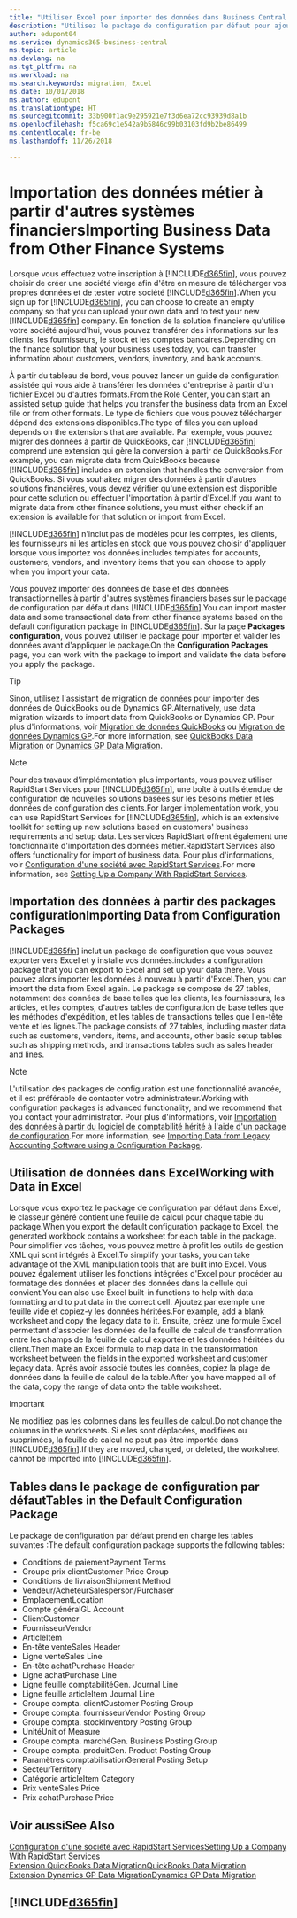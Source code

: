 ```yaml
---
title: "Utiliser Excel pour importer des données dans Business Central| Microsoft Docs"
description: "Utilisez le package de configuration par défaut pour ajouter des données client dans Excel et les importer ensuite dans Business Central."
author: edupont04
ms.service: dynamics365-business-central
ms.topic: article
ms.devlang: na
ms.tgt_pltfrm: na
ms.workload: na
ms.search.keywords: migration, Excel
ms.date: 10/01/2018
ms.author: edupont
ms.translationtype: HT
ms.sourcegitcommit: 33b900f1ac9e295921e7f3d6ea72cc93939d8a1b
ms.openlocfilehash: f5ca69c1e542a9b5846c99b03103fd9b2be86499
ms.contentlocale: fr-be
ms.lasthandoff: 11/26/2018

---
```

# <a name="importing-business-data-from-other-finance-systems"></a><span data-ttu-id="cc1fe-103">Importation des données métier à partir d'autres systèmes financiers</span><span class="sxs-lookup"><span data-stu-id="cc1fe-103">Importing Business Data from Other Finance Systems</span></span>
<span data-ttu-id="cc1fe-104">Lorsque vous effectuez votre inscription à [!INCLUDE[d365fin](includes/d365fin_md.md)], vous pouvez choisir de créer une société vierge afin d'être en mesure de télécharger vos propres données et de tester votre société [!INCLUDE[d365fin](includes/d365fin_md.md)].</span><span class="sxs-lookup"><span data-stu-id="cc1fe-104">When you sign up for [!INCLUDE[d365fin](includes/d365fin_md.md)], you can choose to create an empty company so that you can upload your own data and to test your new [!INCLUDE[d365fin](includes/d365fin_md.md)] company.</span></span> <span data-ttu-id="cc1fe-105">En fonction de la solution financière qu'utilise votre société aujourd'hui, vous pouvez transférer des informations sur les clients, les fournisseurs, le stock et les comptes bancaires.</span><span class="sxs-lookup"><span data-stu-id="cc1fe-105">Depending on the finance solution that your business uses today, you can transfer information about customers, vendors, inventory, and bank accounts.</span></span>  

<span data-ttu-id="cc1fe-106">À partir du tableau de bord, vous pouvez lancer un guide de configuration assistée qui vous aide à transférer les données d'entreprise à partir d'un fichier Excel ou d'autres formats.</span><span class="sxs-lookup"><span data-stu-id="cc1fe-106">From the Role Center, you can start an assisted setup guide that helps you transfer the business data from an Excel file or from other formats.</span></span> <span data-ttu-id="cc1fe-107">Le type de fichiers que vous pouvez télécharger dépend des extensions disponibles.</span><span class="sxs-lookup"><span data-stu-id="cc1fe-107">The type of files you can upload depends on the extensions that are available.</span></span> <span data-ttu-id="cc1fe-108">Par exemple, vous pouvez migrer des données à partir de QuickBooks, car [!INCLUDE[d365fin](includes/d365fin_md.md)] comprend une extension qui gère la conversion à partir de QuickBooks.</span><span class="sxs-lookup"><span data-stu-id="cc1fe-108">For example, you can migrate data from QuickBooks because [!INCLUDE[d365fin](includes/d365fin_md.md)] includes an extension that handles the conversion from QuickBooks.</span></span> <span data-ttu-id="cc1fe-109">Si vous souhaitez migrer des données à partir d'autres solutions financières, vous devez vérifier qu'une extension est disponible pour cette solution ou effectuer l'importation à partir d'Excel.</span><span class="sxs-lookup"><span data-stu-id="cc1fe-109">If you want to migrate data from other finance solutions, you must either check if an extension is available for that solution or import from Excel.</span></span>  

[!INCLUDE[d365fin](includes/d365fin_md.md)] <span data-ttu-id="cc1fe-110">n'inclut pas de modèles pour les comptes, les clients, les fournisseurs ni les articles en stock que vous pouvez choisir d'appliquer lorsque vous importez vos données.</span><span class="sxs-lookup"><span data-stu-id="cc1fe-110">includes templates for accounts, customers, vendors, and inventory items that you can choose to apply when you import your data.</span></span>

<span data-ttu-id="cc1fe-111">Vous pouvez importer des données de base et des données transactionnelles à partir d'autres systèmes financiers basés sur le package de configuration par défaut dans [!INCLUDE[d365fin](includes/d365fin_md.md)].</span><span class="sxs-lookup"><span data-stu-id="cc1fe-111">You can import master data and some transactional data from other finance systems based on the default configuration package in [!INCLUDE[d365fin](includes/d365fin_md.md)].</span></span> <span data-ttu-id="cc1fe-112">Sur la page **Packages configuration**, vous pouvez utiliser le package pour importer et valider les données avant d'appliquer le package.</span><span class="sxs-lookup"><span data-stu-id="cc1fe-112">On the **Configuration Packages** page, you can work with the package to import and validate the data before you apply the package.</span></span>  

> [!TIP]  
> <span data-ttu-id="cc1fe-113">Sinon, utilisez l'assistant de migration de données pour importer des données de QuickBooks ou de Dynamics GP.</span><span class="sxs-lookup"><span data-stu-id="cc1fe-113">Alternatively, use data migration wizards to import data from QuickBooks or Dynamics GP.</span></span> <span data-ttu-id="cc1fe-114">Pour plus d'informations, voir [Migration de données QuickBooks](ui-extensions-quickbooks-data-migration.md) ou [Migration de données Dynamics GP](ui-extensions-dynamicsgp-data-migration.md).</span><span class="sxs-lookup"><span data-stu-id="cc1fe-114">For more information, see [QuickBooks Data Migration](ui-extensions-quickbooks-data-migration.md) or [Dynamics GP Data Migration](ui-extensions-dynamicsgp-data-migration.md).</span></span>

> [!NOTE]  
> <span data-ttu-id="cc1fe-115">Pour des travaux d'implémentation plus importants, vous pouvez utiliser RapidStart Services pour [!INCLUDE[d365fin](includes/d365fin_md.md)], une boîte à outils étendue de configuration de nouvelles solutions basées sur les besoins métier et les données de configuration des clients.</span><span class="sxs-lookup"><span data-stu-id="cc1fe-115">For larger implementation work, you can use RapidStart Services for [!INCLUDE[d365fin](includes/d365fin_md.md)], which is an extensive toolkit for setting up new solutions based on customers' business requirements and setup data.</span></span> <span data-ttu-id="cc1fe-116">Les services RapidStart offrent également une fonctionnalité d'importation des données métier.</span><span class="sxs-lookup"><span data-stu-id="cc1fe-116">RapidStart Services also offers functionality for import of business data.</span></span> <span data-ttu-id="cc1fe-117">Pour plus d'informations, voir [Configuration d'une société avec RapidStart Services](admin-set-up-a-company-with-rapidstart.md).</span><span class="sxs-lookup"><span data-stu-id="cc1fe-117">For more information, see [Setting Up a Company With RapidStart Services](admin-set-up-a-company-with-rapidstart.md).</span></span>

## <a name="importing-data-from-configuration-packages"></a><span data-ttu-id="cc1fe-118">Importation des données à partir des packages configuration</span><span class="sxs-lookup"><span data-stu-id="cc1fe-118">Importing Data from Configuration Packages</span></span>
[!INCLUDE[d365fin](includes/d365fin_md.md)] <span data-ttu-id="cc1fe-119">inclut un package de configuration que vous pouvez exporter vers Excel et y installe vos données.</span><span class="sxs-lookup"><span data-stu-id="cc1fe-119">includes a configuration package that you can export to Excel and set up your data there.</span></span> <span data-ttu-id="cc1fe-120">Vous pouvez alors importer les données à nouveau à partir d'Excel.</span><span class="sxs-lookup"><span data-stu-id="cc1fe-120">Then, you can import the data from Excel again.</span></span> <span data-ttu-id="cc1fe-121">Le package se compose de 27 tables, notamment des données de base telles que les clients, les fournisseurs, les articles, et les comptes, d'autres tables de configuration de base telles que les méthodes d'expédition, et les tables de transactions telles que l'en-tête vente et les lignes.</span><span class="sxs-lookup"><span data-stu-id="cc1fe-121">The package consists of 27 tables, including master data such as customers, vendors, items, and accounts, other basic setup tables such as shipping methods, and transactions tables such as sales header and lines.</span></span>  

> [!NOTE]  
>   <span data-ttu-id="cc1fe-122">L'utilisation des packages de configuration est une fonctionnalité avancée, et il est préférable de contacter votre administrateur.</span><span class="sxs-lookup"><span data-stu-id="cc1fe-122">Working with configuration packages is advanced functionality, and we recommend that you contact your administrator.</span></span> <span data-ttu-id="cc1fe-123">Pour plus d'informations, voir [Importation des données à partir du logiciel de comptabilité hérité à l'aide d'un package de configuration](across-import-data-configuration-packages.md).</span><span class="sxs-lookup"><span data-stu-id="cc1fe-123">For more information, see [Importing Data from Legacy Accounting Software using a Configuration Package](across-import-data-configuration-packages.md).</span></span>

## <a name="working-with-data-in-excel"></a><span data-ttu-id="cc1fe-124">Utilisation de données dans Excel</span><span class="sxs-lookup"><span data-stu-id="cc1fe-124">Working with Data in Excel</span></span>
<span data-ttu-id="cc1fe-125">Lorsque vous exportez le package de configuration par défaut dans Excel, le classeur généré contient une feuille de calcul pour chaque table du package.</span><span class="sxs-lookup"><span data-stu-id="cc1fe-125">When you export the default configuration package to Excel, the generated workbook contains a worksheet for each table in the package.</span></span> <span data-ttu-id="cc1fe-126">Pour simplifier vos tâches, vous pouvez mettre à profit les outils de gestion XML qui sont intégrés à Excel.</span><span class="sxs-lookup"><span data-stu-id="cc1fe-126">To simplify your tasks, you can take advantage of the XML manipulation tools that are built into Excel.</span></span> <span data-ttu-id="cc1fe-127">Vous pouvez également utiliser les fonctions intégrées d'Excel pour procéder au formatage des données et placer des données dans la cellule qui convient.</span><span class="sxs-lookup"><span data-stu-id="cc1fe-127">You can also use Excel built-in functions to help with data formatting and to put data in the correct cell.</span></span> <span data-ttu-id="cc1fe-128">Ajoutez par exemple une feuille vide et copiez-y les données héritées.</span><span class="sxs-lookup"><span data-stu-id="cc1fe-128">For example, add a blank worksheet and copy the legacy data to it.</span></span> <span data-ttu-id="cc1fe-129">Ensuite, créez une formule Excel permettant d'associer les données de la feuille de calcul de transformation entre les champs de la feuille de calcul exportée et les données héritées du client.</span><span class="sxs-lookup"><span data-stu-id="cc1fe-129">Then make an Excel formula to map data in the transformation worksheet between the fields in the exported worksheet and customer legacy data.</span></span> <span data-ttu-id="cc1fe-130">Après avoir associé toutes les données, copiez la plage de données dans la feuille de calcul de la table.</span><span class="sxs-lookup"><span data-stu-id="cc1fe-130">After you have mapped all of the data, copy the range of data onto the table worksheet.</span></span>  

> [!IMPORTANT]  
>  <span data-ttu-id="cc1fe-131">Ne modifiez pas les colonnes dans les feuilles de calcul.</span><span class="sxs-lookup"><span data-stu-id="cc1fe-131">Do not change the columns in the worksheets.</span></span> <span data-ttu-id="cc1fe-132">Si elles sont déplacées, modifiées ou supprimées, la feuille de calcul ne peut pas être importée dans [!INCLUDE[d365fin](includes/d365fin_md.md)].</span><span class="sxs-lookup"><span data-stu-id="cc1fe-132">If they are moved, changed, or deleted, the worksheet cannot be imported into [!INCLUDE[d365fin](includes/d365fin_md.md)].</span></span>

## <a name="tables-in-the-default-configuration-package"></a><span data-ttu-id="cc1fe-133">Tables dans le package de configuration par défaut</span><span class="sxs-lookup"><span data-stu-id="cc1fe-133">Tables in the Default Configuration Package</span></span>
<span data-ttu-id="cc1fe-134">Le package de configuration par défaut prend en charge les tables suivantes :</span><span class="sxs-lookup"><span data-stu-id="cc1fe-134">The default configuration package supports the following tables:</span></span>

-   <span data-ttu-id="cc1fe-135">Conditions de paiement</span><span class="sxs-lookup"><span data-stu-id="cc1fe-135">Payment Terms</span></span>
-   <span data-ttu-id="cc1fe-136">Groupe prix client</span><span class="sxs-lookup"><span data-stu-id="cc1fe-136">Customer Price Group</span></span>
-   <span data-ttu-id="cc1fe-137">Conditions de livraison</span><span class="sxs-lookup"><span data-stu-id="cc1fe-137">Shipment Method</span></span>
-   <span data-ttu-id="cc1fe-138">Vendeur/Acheteur</span><span class="sxs-lookup"><span data-stu-id="cc1fe-138">Salesperson/Purchaser</span></span>
-   <span data-ttu-id="cc1fe-139">Emplacement</span><span class="sxs-lookup"><span data-stu-id="cc1fe-139">Location</span></span>
-   <span data-ttu-id="cc1fe-140">Compte général</span><span class="sxs-lookup"><span data-stu-id="cc1fe-140">GL Account</span></span>
-   <span data-ttu-id="cc1fe-141">Client</span><span class="sxs-lookup"><span data-stu-id="cc1fe-141">Customer</span></span>
-   <span data-ttu-id="cc1fe-142">Fournisseur</span><span class="sxs-lookup"><span data-stu-id="cc1fe-142">Vendor</span></span>
-   <span data-ttu-id="cc1fe-143">Article</span><span class="sxs-lookup"><span data-stu-id="cc1fe-143">Item</span></span>
-   <span data-ttu-id="cc1fe-144">En-tête vente</span><span class="sxs-lookup"><span data-stu-id="cc1fe-144">Sales Header</span></span>
-   <span data-ttu-id="cc1fe-145">Ligne vente</span><span class="sxs-lookup"><span data-stu-id="cc1fe-145">Sales Line</span></span>
-   <span data-ttu-id="cc1fe-146">En-tête achat</span><span class="sxs-lookup"><span data-stu-id="cc1fe-146">Purchase Header</span></span>
-   <span data-ttu-id="cc1fe-147">Ligne achat</span><span class="sxs-lookup"><span data-stu-id="cc1fe-147">Purchase Line</span></span>
-   <span data-ttu-id="cc1fe-148">Ligne feuille comptabilité</span><span class="sxs-lookup"><span data-stu-id="cc1fe-148">Gen. Journal Line</span></span>
-   <span data-ttu-id="cc1fe-149">Ligne feuille article</span><span class="sxs-lookup"><span data-stu-id="cc1fe-149">Item Journal Line</span></span>
-   <span data-ttu-id="cc1fe-150">Groupe compta. client</span><span class="sxs-lookup"><span data-stu-id="cc1fe-150">Customer Posting Group</span></span>
-   <span data-ttu-id="cc1fe-151">Groupe compta. fournisseur</span><span class="sxs-lookup"><span data-stu-id="cc1fe-151">Vendor Posting Group</span></span>
-   <span data-ttu-id="cc1fe-152">Groupe compta. stock</span><span class="sxs-lookup"><span data-stu-id="cc1fe-152">Inventory Posting Group</span></span>
-   <span data-ttu-id="cc1fe-153">Unité</span><span class="sxs-lookup"><span data-stu-id="cc1fe-153">Unit of Measure</span></span>
-   <span data-ttu-id="cc1fe-154">Groupe compta. marché</span><span class="sxs-lookup"><span data-stu-id="cc1fe-154">Gen. Business Posting Group</span></span>
-   <span data-ttu-id="cc1fe-155">Groupe compta. produit</span><span class="sxs-lookup"><span data-stu-id="cc1fe-155">Gen. Product Posting Group</span></span>
-   <span data-ttu-id="cc1fe-156">Paramètres comptabilisation</span><span class="sxs-lookup"><span data-stu-id="cc1fe-156">General Posting Setup</span></span>
-   <span data-ttu-id="cc1fe-157">Secteur</span><span class="sxs-lookup"><span data-stu-id="cc1fe-157">Territory</span></span>
-   <span data-ttu-id="cc1fe-158">Catégorie article</span><span class="sxs-lookup"><span data-stu-id="cc1fe-158">Item Category</span></span>
-   <span data-ttu-id="cc1fe-159">Prix vente</span><span class="sxs-lookup"><span data-stu-id="cc1fe-159">Sales Price</span></span>
-   <span data-ttu-id="cc1fe-160">Prix achat</span><span class="sxs-lookup"><span data-stu-id="cc1fe-160">Purchase Price</span></span>

## <a name="see-also"></a><span data-ttu-id="cc1fe-161">Voir aussi</span><span class="sxs-lookup"><span data-stu-id="cc1fe-161">See Also</span></span>
[<span data-ttu-id="cc1fe-162">Configuration d'une société avec RapidStart Services</span><span class="sxs-lookup"><span data-stu-id="cc1fe-162">Setting Up a Company With RapidStart Services</span></span>](admin-set-up-a-company-with-rapidstart.md)  
[<span data-ttu-id="cc1fe-163">Extension QuickBooks Data Migration</span><span class="sxs-lookup"><span data-stu-id="cc1fe-163">QuickBooks Data Migration</span></span>](ui-extensions-quickbooks-data-migration.md)  
[<span data-ttu-id="cc1fe-164">Extension Dynamics GP Data Migration</span><span class="sxs-lookup"><span data-stu-id="cc1fe-164">Dynamics GP Data Migration</span></span>](ui-extensions-dynamicsgp-data-migration.md)  

## [!INCLUDE[d365fin](includes/free_trial_md.md)]  
 

